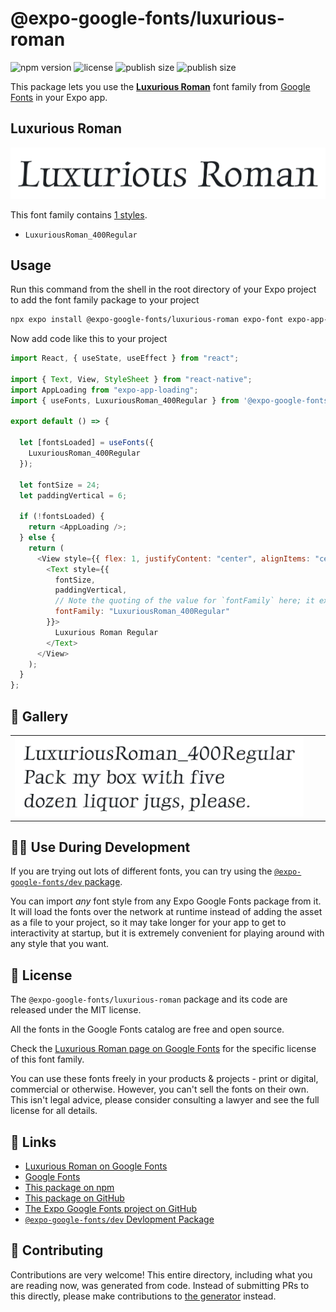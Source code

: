 # @expo-google-fonts/luxurious-roman

![npm version](https://flat.badgen.net/npm/v/@expo-google-fonts/luxurious-roman)
![license](https://flat.badgen.net/github/license/expo/google-fonts)
![publish size](https://flat.badgen.net/packagephobia/install/@expo-google-fonts/luxurious-roman)
![publish size](https://flat.badgen.net/packagephobia/publish/@expo-google-fonts/luxurious-roman)

This package lets you use the [**Luxurious Roman**](https://fonts.google.com/specimen/Luxurious+Roman) font family from [Google Fonts](https://fonts.google.com/) in your Expo app.

## Luxurious Roman

![Luxurious Roman](./font-family.png)

This font family contains [1 styles](#-gallery).

- `LuxuriousRoman_400Regular`

## Usage

Run this command from the shell in the root directory of your Expo project to add the font family package to your project

```sh
npx expo install @expo-google-fonts/luxurious-roman expo-font expo-app-loading
```

Now add code like this to your project

```js
import React, { useState, useEffect } from "react";

import { Text, View, StyleSheet } from "react-native";
import AppLoading from "expo-app-loading";
import { useFonts, LuxuriousRoman_400Regular } from '@expo-google-fonts/luxurious-roman';

export default () => {

  let [fontsLoaded] = useFonts({
    LuxuriousRoman_400Regular
  });

  let fontSize = 24;
  let paddingVertical = 6;

  if (!fontsLoaded) {
    return <AppLoading />;
  } else {
    return (
      <View style={{ flex: 1, justifyContent: "center", alignItems: "center" }}>
        <Text style={{
          fontSize,
          paddingVertical,
          // Note the quoting of the value for `fontFamily` here; it expects a string!
          fontFamily: "LuxuriousRoman_400Regular"
        }}>
          Luxurious Roman Regular
        </Text>
      </View>
    );
  }
};
```

## 🔡 Gallery


||||
|-|-|-|
|![LuxuriousRoman_400Regular](./LuxuriousRoman_400Regular.ttf.png)||||


## 👩‍💻 Use During Development

If you are trying out lots of different fonts, you can try using the [`@expo-google-fonts/dev` package](https://github.com/expo/google-fonts/tree/master/font-packages/dev#readme).

You can import _any_ font style from any Expo Google Fonts package from it. It will load the fonts over the network at runtime instead of adding the asset as a file to your project, so it may take longer for your app to get to interactivity at startup, but it is extremely convenient for playing around with any style that you want.


## 📖 License

The `@expo-google-fonts/luxurious-roman` package and its code are released under the MIT license.

All the fonts in the Google Fonts catalog are free and open source.

Check the [Luxurious Roman page on Google Fonts](https://fonts.google.com/specimen/Luxurious+Roman) for the specific license of this font family.

You can use these fonts freely in your products & projects - print or digital, commercial or otherwise. However, you can't sell the fonts on their own. This isn't legal advice, please consider consulting a lawyer and see the full license for all details.

## 🔗 Links

- [Luxurious Roman on Google Fonts](https://fonts.google.com/specimen/Luxurious+Roman)
- [Google Fonts](https://fonts.google.com/)
- [This package on npm](https://www.npmjs.com/package/@expo-google-fonts/luxurious-roman)
- [This package on GitHub](https://github.com/expo/google-fonts/tree/master/font-packages/luxurious-roman)
- [The Expo Google Fonts project on GitHub](https://github.com/expo/google-fonts)
- [`@expo-google-fonts/dev` Devlopment Package](https://github.com/expo/google-fonts/tree/master/font-packages/dev)

## 🤝 Contributing

Contributions are very welcome! This entire directory, including what you are reading now, was generated from code. Instead of submitting PRs to this directly, please make contributions to [the generator](https://github.com/expo/google-fonts/tree/master/packages/generator) instead.
